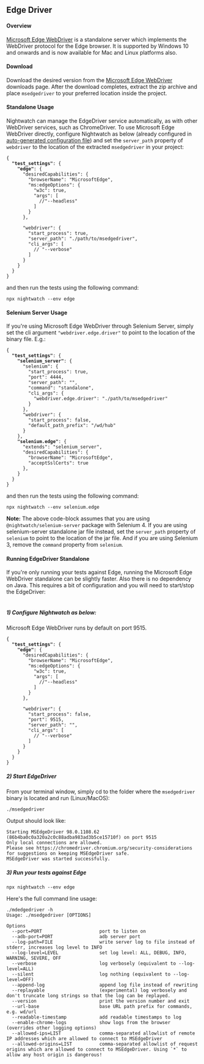 ## Edge Driver

#### Overview
[Microsoft Edge WebDriver](https://developer.microsoft.com/en-us/microsoft-edge/tools/webdriver/) is a standalone server which implements the WebDriver protocol for the Edge browser. It is supported by Windows 10 and onwards and is now available for Mac and Linux platforms also.

#### Download

Download the desired version from the [Microsoft Edge WebDriver](https://developer.microsoft.com/en-us/microsoft-edge/tools/webdriver/) downloads page. After the download completes, extract the zip archive and place `msedgedriver` to your preferred location inside the project.

#### Standalone Usage

Nightwatch can manage the EdgeDriver service automatically, as with other WebDriver services, such as ChromeDriver. To use Microsoft Edge WebDriver directly, configure Nightwatch as below (already configured in [auto-generated configuration file](/guide/configuration/overview.html#auto-generated-configuration)) and set the `server_path` property of `webdriver` to the location of the extracted `msedgedriver` in your project:

<pre><code class="language-javascript">{
  <strong>"test_settings"</strong>: {
    <strong>"edge"</strong>: {
      "desiredCapabilities": {
        "browserName": "MicrosoftEdge",
        "ms:edgeOptions": {
          "w3c": true,
          "args": [
            //"--headless"
          ]
        }
      },

      "webdriver": {
        "start_process": true,
        "server_path": "./path/to/msedgedriver",
        "cli_args": [
          // "--verbose"
        ]
      }
    }
  }
}
</code></pre>

and then run the tests using the following command:

<pre><code class="language-bash">npx nightwatch --env edge</code></pre>

#### Selenium Server Usage

If you're using Microsoft Edge WebDriver through Selenium Server, simply set the cli argument `"webdriver.edge.driver"` to point to the location of the binary file. E.g.:

<pre><code class="language-javascript">{
  <strong>"test_settings"</strong>: {
    <strong>"selenium_server"</strong>: {
      "selenium": {
        "start_process": true,
        "port": 4444,
        "server_path": "",
        "command": "standalone",
        "cli_args": {
          "webdriver.edge.driver": "./path/to/msedgedriver"
        }
      },
      "webdriver": {
        "start_process": false,
        "default_path_prefix": "/wd/hub"
      }
    },
    <strong>"selenium.edge"</strong>: {
      "extends": "selenium_server",
      "desiredCapabilities": {
        "browserName": "MicrosoftEdge",
        "acceptSslCerts": true
      },
    }
  }
}
</code></pre>

and then run the tests using the following command:

<pre><code class="language-bash">npx nightwatch --env selenium.edge</code></pre>

**Note:** The above code-block assumes that you are using `@nightwatch/selenium-server` package with Selenium 4. If you are using selenium-server standalone jar file instead, set the `server_path` property of `selenium` to point to the location of the jar file. And if you are using Selenium 3, remove the `command` property from `selenium`.


#### Running EdgeDriver Standalone

If you're only running your tests against Edge, running the Microsoft Edge WebDriver standalone can be slightly faster. Also there is no dependency on Java. This requires a bit of configuration and you will need to start/stop the EdgeDriver:<br><br>

##### 1) Configure Nightwatch as below:

Microsoft Edge WebDriver runs by default on port 9515.

<pre><code class="language-javascript">{
  <strong>"test_settings"</strong>: {
    <strong>"edge"</strong>: {
      "desiredCapabilities": {
        "browserName": "MicrosoftEdge",
        "ms:edgeOptions": {
          "w3c": true,
          "args": [
            //"--headless"
          ]
        }
      },

      "webdriver": {
        "start_process": false,
        "port": 9515,
        "server_path": "",
        "cli_args": [
          // "--verbose"
        ]
      }
    }
  }
}
</code></pre>

##### 2) Start EdgeDriver
From your terminal window, simply cd to the folder where the `msedgedriver` binary is located and run (Linux/MacOS):
<pre><code class="language-bash">./msedgedriver</code></pre>

Output should look like:
<div class="sample-test"><pre class="hide-indicator language-bash"><code>Starting MSEdgeDriver 98.0.1108.62 (86b4ba0c0a320a2c0c88adba983ad3b5ce15710f) on port 9515
Only local connections are allowed.
Please see https://chromedriver.chromium.org/security-considerations for suggestions on keeping MSEdgeDriver safe.
MSEdgeDriver was started successfully.
</code></pre></div>

##### 3) Run your tests against Edge

<pre><code class="language-bash">npx nightwatch --env edge</code></pre>


Here's the full command line usage:

<pre><code>./mdedgedriver -h
Usage: ./msedgedriver [OPTIONS]

Options
  --port=PORT                     port to listen on
  --adb-port=PORT                 adb server port
  --log-path=FILE                 write server log to file instead of stderr, increases log level to INFO
  --log-level=LEVEL               set log level: ALL, DEBUG, INFO, WARNING, SEVERE, OFF
  --verbose                       log verbosely (equivalent to --log-level=ALL)
  --silent                        log nothing (equivalent to --log-level=OFF)
  --append-log                    append log file instead of rewriting
  --replayable                    (experimental) log verbosely and don't truncate long strings so that the log can be replayed.
  --version                       print the version number and exit
  --url-base                      base URL path prefix for commands, e.g. wd/url
  --readable-timestamp            add readable timestamps to log
  --enable-chrome-logs            show logs from the browser (overrides other logging options)
  --allowed-ips=LIST              comma-separated allowlist of remote IP addresses which are allowed to connect to MSEdgeDriver
  --allowed-origins=LIST          comma-separated allowlist of request origins which are allowed to connect to MSEdgeDriver. Using `*` to allow any host origin is dangerous!
</code></pre>
